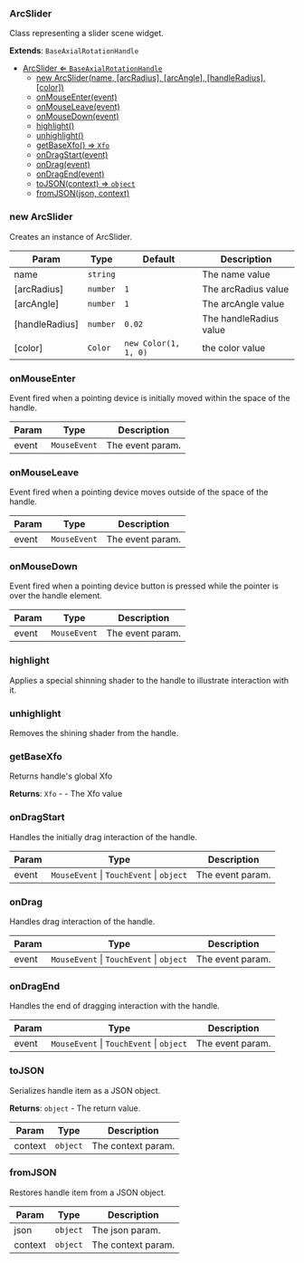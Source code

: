 <a name="ArcSlider"></a>

### ArcSlider 
Class representing a slider scene widget.


**Extends**: <code>BaseAxialRotationHandle</code>  

* [ArcSlider ⇐ <code>BaseAxialRotationHandle</code>](#ArcSlider)
    * [new ArcSlider(name, [arcRadius], [arcAngle], [handleRadius], [color])](#new-ArcSlider)
    * [onMouseEnter(event)](#onMouseEnter)
    * [onMouseLeave(event)](#onMouseLeave)
    * [onMouseDown(event)](#onMouseDown)
    * [highlight()](#highlight)
    * [unhighlight()](#unhighlight)
    * [getBaseXfo() ⇒ <code>Xfo</code>](#getBaseXfo)
    * [onDragStart(event)](#onDragStart)
    * [onDrag(event)](#onDrag)
    * [onDragEnd(event)](#onDragEnd)
    * [toJSON(context) ⇒ <code>object</code>](#toJSON)
    * [fromJSON(json, context)](#fromJSON)

<a name="new_ArcSlider_new"></a>

### new ArcSlider
Creates an instance of ArcSlider.


| Param | Type | Default | Description |
| --- | --- | --- | --- |
| name | <code>string</code> |  | The name value |
| [arcRadius] | <code>number</code> | <code>1</code> | The arcRadius value |
| [arcAngle] | <code>number</code> | <code>1</code> | The arcAngle value |
| [handleRadius] | <code>number</code> | <code>0.02</code> | The handleRadius value |
| [color] | <code>Color</code> | <code>new Color(1, 1, 0)</code> | the color value |

<a name="ArcSlider+onMouseEnter"></a>

### onMouseEnter
Event fired when a pointing device is initially moved within the space of the handle.



| Param | Type | Description |
| --- | --- | --- |
| event | <code>MouseEvent</code> | The event param. |

<a name="ArcSlider+onMouseLeave"></a>

### onMouseLeave
Event fired when a pointing device moves outside of the space of the handle.



| Param | Type | Description |
| --- | --- | --- |
| event | <code>MouseEvent</code> | The event param. |

<a name="ArcSlider+onMouseDown"></a>

### onMouseDown
Event fired when a pointing device button is pressed while the pointer is over the handle element.



| Param | Type | Description |
| --- | --- | --- |
| event | <code>MouseEvent</code> | The event param. |

<a name="ArcSlider+highlight"></a>

### highlight
Applies a special shinning shader to the handle to illustrate interaction with it.


<a name="ArcSlider+unhighlight"></a>

### unhighlight
Removes the shining shader from the handle.


<a name="ArcSlider+getBaseXfo"></a>

### getBaseXfo
Returns handle's global Xfo


**Returns**: <code>Xfo</code> - - The Xfo value  
<a name="ArcSlider+onDragStart"></a>

### onDragStart
Handles the initially drag interaction of the handle.



| Param | Type | Description |
| --- | --- | --- |
| event | <code>MouseEvent</code> \| <code>TouchEvent</code> \| <code>object</code> | The event param. |

<a name="ArcSlider+onDrag"></a>

### onDrag
Handles drag interaction of the handle.



| Param | Type | Description |
| --- | --- | --- |
| event | <code>MouseEvent</code> \| <code>TouchEvent</code> \| <code>object</code> | The event param. |

<a name="ArcSlider+onDragEnd"></a>

### onDragEnd
Handles the end of dragging interaction with the handle.



| Param | Type | Description |
| --- | --- | --- |
| event | <code>MouseEvent</code> \| <code>TouchEvent</code> \| <code>object</code> | The event param. |

<a name="ArcSlider+toJSON"></a>

### toJSON
Serializes handle item as a JSON object.


**Returns**: <code>object</code> - The return value.  

| Param | Type | Description |
| --- | --- | --- |
| context | <code>object</code> | The context param. |

<a name="ArcSlider+fromJSON"></a>

### fromJSON
Restores handle item from a JSON object.



| Param | Type | Description |
| --- | --- | --- |
| json | <code>object</code> | The json param. |
| context | <code>object</code> | The context param. |

